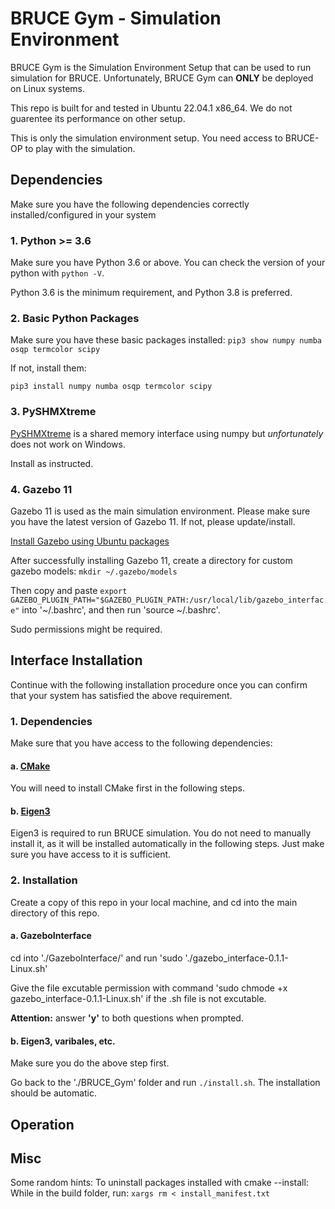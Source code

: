 # BRUCE Gym - Simulation Environment

BRUCE Gym is the Simulation Environment Setup that can be used to run simulation for BRUCE. Unfortunately, BRUCE Gym can __ONLY__ be deployed on Linux systems.

This repo is built for and tested in Ubuntu 22.04.1 x86_64. We do not guarentee its performance on other setup.

This is only the simulation environment setup. You need access to BRUCE-OP to play with the simulation.


## Dependencies

Make sure you have the following dependencies correctly installed/configured in your system

### 1. Python >= 3.6

Make sure you have Python 3.6 or above. You can check the version of your python with ```python -V```. 

Python 3.6 is the minimum requirement, and Python 3.8 is preferred.

### 2. Basic Python Packages

Make sure you have these basic packages installed: ```pip3 show numpy numba osqp termcolor scipy```

If not, install them:

```
pip3 install numpy numba osqp termcolor scipy
```

### 3. PySHMXtreme

[PySHMXtreme](https://github.com/Westwood-Robotics/PySHMXtreme) is a shared memory interface using numpy but _unfortunately_ does not work on Windows. 

Install as instructed.

### 4. Gazebo 11

Gazebo 11 is used as the main simulation environment. Please make sure you have the latest version of Gazebo 11. If not, please update/install.

[Install Gazebo using Ubuntu packages](https://classic.gazebosim.org/tutorials?tut=install_ubuntu)

After successfully installing Gazebo 11, create a directory for custom gazebo models: ```mkdir ~/.gazebo/models```

Then copy and paste ```export GAZEBO_PLUGIN_PATH="$GAZEBO_PLUGIN_PATH:/usr/local/lib/gazebo_interface"``` into '~/.bashrc', and then run 'source ~/.bashrc'.

Sudo permissions might be required.


## Interface Installation

Continue with the following installation procedure once you can confirm that your system has satisfied the above requirement.

### 1. Dependencies

Make sure that you have access to the following dependencies:

#### a. [CMake](https://cmake.org/)

You will need to install CMake first in the following steps.

#### b. [Eigen3](https://gitlab.com/libeigen/eigen)

Eigen3 is required to run BRUCE simulation. You do not need to manually install it, as it will be installed automatically in the following steps. Just make sure you have access to it is sufficient.

### 2. Installation

Create a copy of this repo in your local machine, and cd into the main directory of this repo.

#### a. GazeboInterface

cd into './GazeboInterface/' and run 'sudo './gazebo_interface-0.1.1-Linux.sh'

Give the file excutable permission with command 'sudo chmode +x gazebo_interface-0.1.1-Linux.sh' if the .sh file is not excutable.

__Attention:__ answer __'y'__ to both questions when prompted.

#### b. Eigen3, varibales, etc.

Make sure you do the above step first.

Go back to the './BRUCE_Gym' folder and run ```./install.sh```. The installation should be automatic.


## Operation

## Misc

Some random hints:
To uninstall packages installed with cmake --install:
While in the build folder, run: ```xargs rm < install_manifest.txt```


